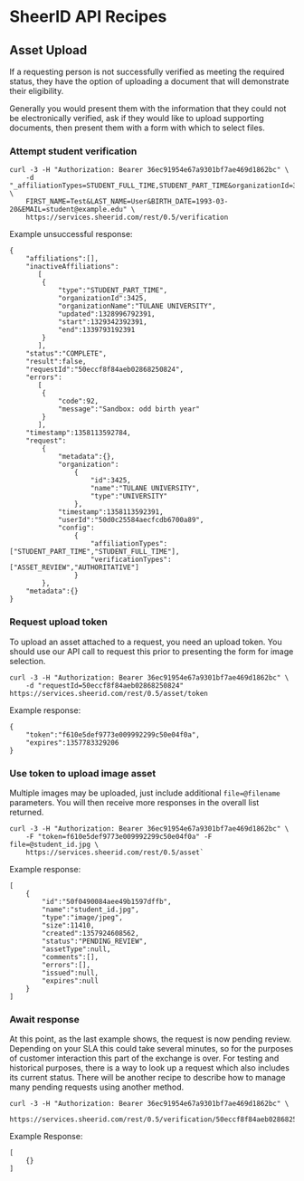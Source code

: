 SheerID API Recipes
===================

Asset Upload
------------

If a requesting person is not successfully verified as meeting the required status, they have the option of uploading a document that will demonstrate their eligibility.

Generally you would present them with the information that they could not be electronically verified, ask if they would like to upload supporting documents, then present them with a form with which to select files.

### Attempt student verification

    curl -3 -H "Authorization: Bearer 36ec91954e67a9301bf7ae469d1862bc" \
        -d "_affiliationTypes=STUDENT_FULL_TIME,STUDENT_PART_TIME&organizationId=3425& \
        FIRST_NAME=Test&LAST_NAME=User&BIRTH_DATE=1993-03-20&EMAIL=student@example.edu" \
        https://services.sheerid.com/rest/0.5/verification

Example unsuccessful response:

    {
        "affiliations":[],
        "inactiveAffiliations":
           [
            {
                "type":"STUDENT_PART_TIME",
                "organizationId":3425,
                "organizationName":"TULANE UNIVERSITY",
                "updated":1328996792391,
                "start":1329342392391,
                "end":1339793192391
            }
           ],
        "status":"COMPLETE",
        "result":false,
        "requestId":"50eccf8f84aeb02868250824",
        "errors":
           [
            {
                "code":92,
                "message":"Sandbox: odd birth year"
            }
           ],
        "timestamp":1358113592784,
        "request":
            {
                "metadata":{},
                "organization":
                    {
                        "id":3425,
                        "name":"TULANE UNIVERSITY",
                        "type":"UNIVERSITY"
                    },
                "timestamp":1358113592391,
                "userId":"50d0c25584aecfcdb6700a89",
                "config":
                    {
                        "affiliationTypes":["STUDENT_PART_TIME","STUDENT_FULL_TIME"],
                        "verificationTypes":["ASSET_REVIEW","AUTHORITATIVE"]
                    }
            },
        "metadata":{}
    }

### Request upload token

To upload an asset attached to a request, you need an upload token. You should use our API call to request this prior to presenting the form for image selection.

    curl -3 -H "Authorization: Bearer 36ec91954e67a9301bf7ae469d1862bc" \
        -d "requestId=50eccf8f84aeb02868250824" https://services.sheerid.com/rest/0.5/asset/token

Example response:

    {
        "token":"f610e5def9773e009992299c50e04f0a",
        "expires":1357783329206
    }

### Use token to upload image asset

Multiple images may be uploaded, just include additional `file=@filename` parameters. You will then receive more responses in the overall list returned.

    curl -3 -H "Authorization: Bearer 36ec91954e67a9301bf7ae469d1862bc" \
        -F "token=f610e5def9773e009992299c50e04f0a" -F file=@student_id.jpg \
        https://services.sheerid.com/rest/0.5/asset`

Example response:

    [
        {
            "id":"50f0490084aee49b1597dffb",
            "name":"student_id.jpg",
            "type":"image/jpeg",
            "size":11410,
            "created":1357924608562,
            "status":"PENDING_REVIEW",
            "assetType":null,
            "comments":[],
            "errors":[],
            "issued":null,
            "expires":null
        }
    ]

### Await response

At this point, as the last example shows, the request is now pending review. Depending on your SLA this could take several minutes, so for the purposes of customer interaction this part of the exchange is over. For testing and historical purposes, there is a way to look up a request which also includes its current status. There will be another recipe to describe how to manage many pending requests using another method.

    curl -3 -H "Authorization: Bearer 36ec91954e67a9301bf7ae469d1862bc" \
        https://services.sheerid.com/rest/0.5/verification/50eccf8f84aeb02868250824`

Example Response:

    [
        {}
    ]
